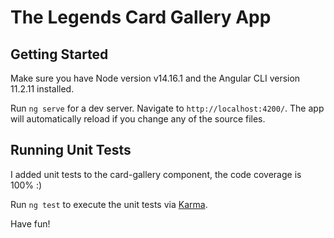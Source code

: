 # The Legends Card Gallery App

## Getting Started

Make sure you have Node version v14.16.1 and the Angular CLI version 11.2.11 installed.

Run `ng serve` for a dev server. Navigate to `http://localhost:4200/`. The app will automatically reload if you change any of the source files.


## Running Unit Tests

I added unit tests to the card-gallery component, the code coverage is 100% :)

Run `ng test` to execute the unit tests via [Karma](https://karma-runner.github.io).

Have fun!